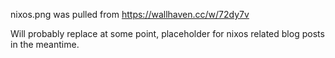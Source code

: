 nixos.png was pulled from https://wallhaven.cc/w/72dy7v

Will probably replace at some point, placeholder for nixos related blog posts in the meantime.
